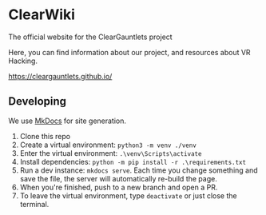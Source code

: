 # ClearWiki

The official website for the ClearGauntlets project

Here, you can find information about our project, and resources about VR Hacking.

https://cleargauntlets.github.io/

## Developing

We use [MkDocs](https://www.mkdocs.org/) for site generation.

1. Clone this repo
2. Create a virtual environment: `python3 -m venv ./venv`
3. Enter the virtual environment: `.\venv\Scripts\activate`
4. Install dependencies: `python -m pip install -r .\requirements.txt`
5. Run a dev instance: `mkdocs serve`. Each time you change something and save the file, the server will automatically re-build the page.
6. When you're finished, push to a new branch and open a PR.
7. To leave the virtual environment, type `deactivate` or just close the terminal.